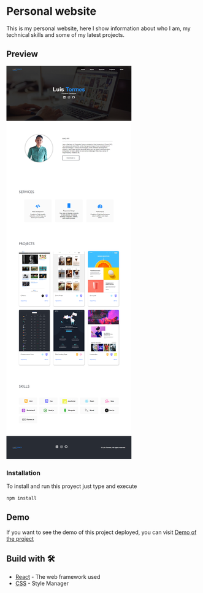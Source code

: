 # Personal website

This is my personal website, here I show information about who I am, my technical skills and some of my latest projects.

## Preview

![](/public/luis-tormes-portfolio.png)

### Installation
To install and run this proyect just type and execute
```bash
npm install
```

## Demo 

If you want to see the demo of this project deployed, you can visit [Demo of the project](https://luistormes.netlify.app/)

## Build with 🛠️

* [React](https://es.reactjs.org/) - The web framework used
* [CSS](https://developer.mozilla.org/es/docs/Web/CSS) - Style Manager
